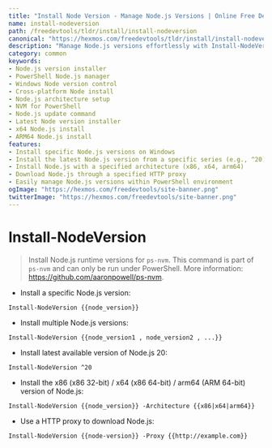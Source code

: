 ```yaml
---
title: "Install Node Version - Manage Node.js Versions | Online Free DevTools by Hexmos"
name: install-nodeversion
path: /freedevtools/tldr/install/install-nodeversion
canonical: "https://hexmos.com/freedevtools/tldr/install/install-nodeversion/"
description: "Manage Node.js versions effortlessly with Install-NodeVersion. Install specific versions, latest versions, and architectures. Free online tool, no registration required."
category: common
keywords:
- Node.js version installer
- PowerShell Node.js manager
- Windows Node version control
- Cross-platform Node install
- Node.js architecture setup
- NVM for PowerShell
- Node.js update command
- Latest Node version installer
- x64 Node.js install
- ARM64 Node.js install
features:
- Install specific Node.js versions on Windows
- Install the latest Node.js version from a specific series (e.g., ^20)
- Install Node.js with a specified architecture (x86, x64, arm64)
- Download Node.js through a specified HTTP proxy
- Easily manage Node.js versions within PowerShell environment
ogImage: "https://hexmos.com/freedevtools/site-banner.png"
twitterImage: "https://hexmos.com/freedevtools/site-banner.png"
---
```


# Install-NodeVersion

> Install Node.js runtime versions for `ps-nvm`.
> This command is part of `ps-nvm` and can only be run under PowerShell.
> More information: <https://github.com/aaronpowell/ps-nvm>.

- Install a specific Node.js version:

`Install-NodeVersion {{node_version}}`

- Install multiple Node.js versions:

`Install-NodeVersion {{node_version1 , node_version2 , ...}}`

- Install latest available version of Node.js 20:

`Install-NodeVersion ^20`

- Install the x86 (x86 32-bit) / x64 (x86 64-bit) / arm64 (ARM 64-bit) version of Node.js:

`Install-NodeVersion {{node_version}} -Architecture {{x86|x64|arm64}}`

- Use a HTTP proxy to download Node.js:

`Install-NodeVersion {{node-version}} -Proxy {{http://example.com}}`
